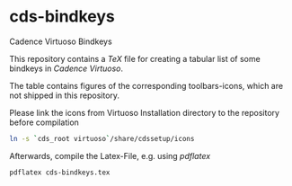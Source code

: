 # cds-bindkeys
Cadence Virtuoso Bindkeys

This repository contains a *TeX* file for creating a tabular 
list of some bindkeys in *Cadence Virtuoso*.

The table contains figures of the corresponding toolbars-icons, 
which are not shipped in this repository.

Please link the icons from Virtuoso Installation directory
to the repository before compilation

```bash
ln -s `cds_root virtuoso`/share/cdssetup/icons
```

Afterwards, compile the Latex-File, e.g. using *pdflatex*

```bash
pdflatex cds-bindkeys.tex
```